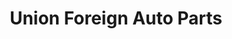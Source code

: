 ---
title: "Union Foreign Auto Parts"
url: /ballston-spa/union-foreign-auto-parts/
shop: car parts
---